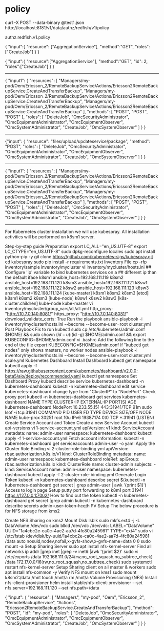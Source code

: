 # policy

curl -X POST --data-binary @test1.json http://localhost:8181/v1/data/authz/redfish/v1/policy

authz.redfish.v1.policy

{
    "input":{
      "resource": ["AggregationService"],
      "method":"GET",
      "roles": ["CreateJob"]
    }
}



{
    "input":{
      "resource":["AggregationService"],
      "method":"GET",
      "id": 2,
      "roles":["CreateJob"]
    }
}



******************
{
  "input1": {
    "resources": [
      "Managers/my-pod/Oem/Ericsson_2/RemoteBackupService/Actions/Ericsson2RemoteBackupService.CreateAndTransferBackup",
      "Managers/my-pod/Oem/Ericsson_2/RemoteBackupService/Actions/Ericsson2RemoteBackupService.CreateAndTransferBackup",
      "Managers/my-pod/Oem/Ericsson_2/RemoteBackupService/Actions/Ericsson2RemoteBackupService.CreateAndTransferBackup"
    ],
    "methods": [
      "POST",
      "POST",
      "POST"
    ],
    "roles": [
      "DeleteJob",
      "OmcSecurityAdministrator",
      "OmcEquipmentAdministrator",
      "OmcEquipmentObserver",
      "OmcSystemAdministrator",
      "CreateJob",
      "OmcSystemObserver"
    ]
  }
}

*********************
{"input":
{
    "resource": "files/upload/updateservice/package",
    "method": "POST",
     "roles": [
      "DeleteJob",
      "OmcSecurityAdministrator",
      "OmcEquipmentAdministrator",
      "OmcEquipmentObserver",
      "OmcSystemAdministrator",
      "CreateJob",
      "OmcSystemObserver"
    ]
}
}
*******************************

{
  "input1": {
    "resources": [
      "Managers/my-pod/Oem/Ericsson_2/RemoteBackupService/Actions/Ericsson2RemoteBackupService.CreateAndTransferBackup",
      "Managers/my-pod/Oem/Ericsson_2/RemoteBackupService/Actions/Ericsson2RemoteBackupService.CreateAndTransferBackup",
      "Managers/my-pod/Oem/Ericsson_2/RemoteBackupService/Actions/Ericsson2RemoteBackupService.CreateAndTransferBackup"
    ],
    "methods": [
      "POST",
      "POST",
      "POST"
    ],
    "roles": [
      "DeleteJob",
      "OmcSecurityAdministrator",
      "OmcEquipmentAdministrator",
      "OmcEquipmentObserver",
      "OmcSystemAdministrator",
      "CreateJob",
      "OmcSystemObserver"
    ]
  }
}

**********************************


For Kubernetes cluster installation we will use kubespray. All installation activities will be performed on k8sm1 server.

Step-by-step guide
Preparation
	export LC_ALL="en_US.UTF-8"
	export LC_CTYPE="en_US.UTF-8"
	sudo dpkg-reconfigure locales
	sudo apt install python-pip -y
	git clone https://github.com/kubernetes-sigs/kubespray.git
	cd kubespray
	sudo pip install -r requirements.txt
Inventory File
	cp -rfp inventory/sample inventory/mycluster
	vi inventory/mycluster/hosts.ini
		## Configure 'ip' variable to bind kubernetes services on a
		## different ip than the default iface
		k8sm1 ansible_host=192.168.111.119
		k8sm2 ansible_host=192.168.111.120
		k8sm3 ansible_host=192.168.111.121
		k8sw1 ansible_host=192.168.111.122
		k8sw2 ansible_host=192.168.111.123
		k8sw3 ansible_host=192.168.111.124
 		[kube-master]
		k8sm1
		k8sm2
		k8sm3
 		[etcd]
		k8sm1
		k8sm2
		k8sm3
		[kube-node]
		k8sw1
		k8sw2
		k8sw3
		[k8s-cluster:children]
		kube-node
		kube-master
	vi inventory/mycluster/group_vars/all/all.yml
		http_proxy: "http://10.7.0.140:8081/"
		https_proxy: "http://10.7.0.140:8081/"
		download_validate_certs: True
 Run the playbook
	ansible-playbook -i inventory/mycluster/hosts.ini --become --become-user=root cluster.yml
 Post Playbook
Fix to run kubectl
		sudo cp /etc/kubernetes/admin.conf $HOME/ && sudo chown $(id -u):$(id -g) $HOME/admin.conf && export KUBECONFIG=$HOME/admin.conf
		vi .bashrc
			Add the following line to the end of the file
			export KUBECONFIG=$HOME/admin.conf
If "kubectl get nodes" only shows masters, no worker nodes
		ansible-playbook -i inventory/mycluster/hosts.ini --become --become-user=root cluster.yml scale.yml
Kubernetes Dashboard
Install Dashboard
		kubectl get namespace
		kubectl apply -f https://raw.githubusercontent.com/kubernetes/dashboard/v2.0.0-beta5/aio/deploy/recommended.yaml
		kubectl get namespace
Set Dashboard Proxy
		kubectl describe service kubernetes-dashboard -n kubernetes-dashboard
		kubectl -n kubernetes-dashboard edit service kubernetes-dashboard
			change type from "ClusterIP" to "NodePort"
		Check proxy port
		kubectl -n kubernetes-dashboard get services kubernetes-dashboard
			NAME                   TYPE       CLUSTER-IP      EXTERNAL-IP   PORT(S)         AGE
			kubernetes-dashboard   NodePort   10.233.55.151   <none>        443:31941/TCP   91m
		sudo lsof -i tcp:31941
			COMMAND     PID USER   FD   TYPE   DEVICE SIZE/OFF NODE NAME
			kube-prox 30251 root   10u  IPv6 19387174      0t0  TCP *:31941 (LISTEN)
Create Service Account and Token
Create a new Service Account
			kubectl api-versions
			vi 1-service-account.yml
				apiVersion: v1
				kind: ServiceAccount
				metadata:
				  name: admin-user
				  namespace: kubernetes-dashboard
			kubectl apply -f 1-service-account.yml
			Fetch account information:
			kubectl -n kubernetes-dashboard get serviceaccounts admin-user -o yaml
Apply the Cluster Role Binding
			vi 2-cluster-role-binding.yml
				apiVersion: rbac.authorization.k8s.io/v1
				kind: ClusterRoleBinding
				metadata:
				  name: admin-user
				  namespace: kubernetes-dashboard
				roleRef:
				  apiGroup: rbac.authorization.k8s.io
				  kind: ClusterRole
				  name: cluster-admin
				subjects:
				- kind: ServiceAccount
				  name: admin-user
				  namespace: kubernetes-dashboard
			kubectl apply -f 2-cluster-role-binding.yml
Generate Login Token
			kubectl -n kubernetes-dashboard describe secret $(kubectl -n kubernetes-dashboard get secret | grep admin-user | awk '{print $1}')
Access to login page
			Setup putty port forwarding to k8m1 port 31941
			https://127.0.0.1:7002/
How to find out the token
			kubectl -n kubernetes-dashboard get secret |grep admin
			kubectl -n kubernetes-dashboard describe secrets admin-user-token-hcqth
 PV Setup
The below procedure is for NFS storage from kms2

Create NFS Sharing on kms2
Mount Disk
			lsblk
			sudo mkfs.ext4 -j -L DataVolume /dev/vdc
			sudo blkid /dev/vdc
			/dev/vdc: LABEL="DataVolume" UUID="1a4cbc2e-ca0c-4ae2-aa7d-4fc80a245981" TYPE="ext4"
			sudo vi /etc/fstab
			/dev/disk/by-uuid/1a4cbc2e-ca0c-4ae2-aa7d-4fc80a245981 /data auto nosuid,nodev,nofail,x-gvfs-show,x-gvfs-name=data 0 0
			sudo mount -a
 Setup Sharing Server
			sudo apt install nfs-kernel-server
			Find all networks
			ip addr |grep inet |grep -v inet6 |awk '{print $2}'
			sudo vi /etc/exports
				/data 192.168.111.0/24(rw,no_root_squash,no_subtree_check)
				/data 172.17.0.0/16(rw,no_root_squash,no_subtree_check)
			sudo systemctl restart nfs-kernel-server
Setup Sharing client on all master & workers
			sudo apt install nfs-common -y
Verify NFS mount on kms1
			sudo mount k8sm2:/data /mnt
			touch /mnt/a
			rm /mnt/a
Volume Provisioning (NFS)
 Install nfs-client-provisioner
		helm install stable/nfs-client-provisioner --set nfs.server=192.168.111.120 --set nfs.path=/data



{
  "input": {
    "resource": [
      "Managers",
      "my-pod",
      "Oem",
      "Ericsson_2",
      "RemoteBackupService",
      "Actions",
      "Ericsson2RemoteBackupService.CreateAndTransferBackup"],
    "method": "POST",
    "id": "my-pod",
    "roles": [
      "DeleteJob",
      "OmcSecurityAdministrator",
      "OmcEquipmentAdministrator",
      "OmcEquipmentObserver",
      "OmcSystemAdministrator",
      "CreateJob",
      "OmcSystemObserver"
    ]
  }
}